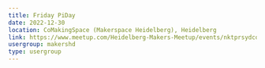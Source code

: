 ```yaml
---
title: Friday PiDay
date: 2022-12-30
location: CoMakingSpace (Makerspace Heidelberg), Heidelberg
link: https://www.meetup.com/Heidelberg-Makers-Meetup/events/nktprsydcqbnc/
usergroup: makershd
type: usergroup
---
```


